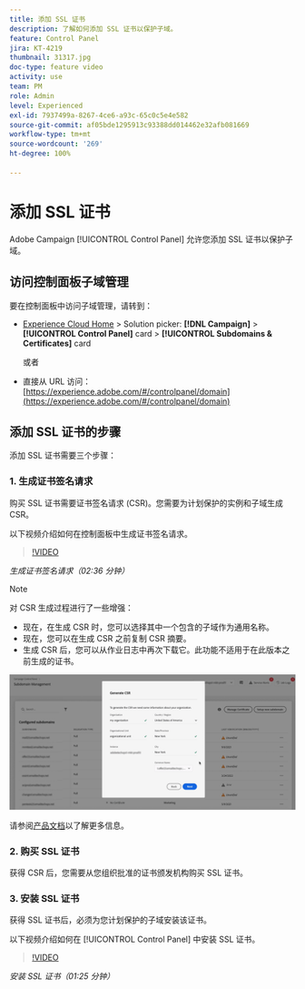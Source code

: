 ```yaml
---
title: 添加 SSL 证书
description: 了解如何添加 SSL 证书以保护子域。
feature: Control Panel
jira: KT-4219
thumbnail: 31317.jpg
doc-type: feature video
activity: use
team: PM
role: Admin
level: Experienced
exl-id: 7937499a-8267-4ce6-a93c-65c0c5e4e582
source-git-commit: af05bde1295913c93388dd014462e32afb081669
workflow-type: tm+mt
source-wordcount: '269'
ht-degree: 100%

---
```


# 添加 SSL 证书

Adobe Campaign [!UICONTROL Control Panel] 允许您添加 SSL 证书以保护子域。

## 访问控制面板子域管理

要在控制面板中访问子域管理，请转到：

* [Experience Cloud Home](https://experience.adobe.com/#/home) > Solution picker: **[!DNL Campaign]** > **[!UICONTROL Control Panel]** card > **[!UICONTROL Subdomains & Certificates]** card

  或者
* 直接从 URL 访问：[https://experience.adobe.com/#/controlpanel/domain](https://experience.adobe.com/#/controlpanel/domain)

## 添加 SSL 证书的步骤

添加 SSL 证书需要三个步骤：

### 1. 生成证书签名请求

购买 SSL 证书需要证书签名请求 (CSR)。您需要为计划保护的实例和子域生成 CSR。

以下视频介绍如何在控制面板中生成证书签名请求。

>[!VIDEO](https://video.tv.adobe.com/v/31317?quality=12&learn=0n)

*生成证书签名请求（02:36 分钟）*

>[!NOTE]
>
>对 CSR 生成过程进行了一些增强：
>
>* 现在，在生成 CSR 时，您可以选择其中一个包含的子域作为通用名称。
>* 现在，您可以在生成 CSR 之前复制 CSR 摘要。
>* 生成 CSR 后，您可以从作业日志中再次下载它。此功能不适用于在此版本之前生成的证书。
>
>![下载 CSR](/help/assets/download-csr.gif)
>
>请参阅[产品文档](https://experienceleague.adobe.com/docs/control-panel/using/subdomains-and-certificates/renew-ssl/renewing-subdomain-certificate.html?lang=zh-Hans)以了解更多信息。
>

### 2. 购买 SSL 证书

获得 CSR 后，您需要从您组织批准的证书颁发机构购买 SSL 证书。

### 3. 安装 SSL 证书

获得 SSL 证书后，必须为您计划保护的子域安装该证书。

以下视频介绍如何在 [!UICONTROL Control Panel] 中安装 SSL 证书。

>[!VIDEO](https://video.tv.adobe.com/v/31166?quality=12&learn=0n)

*安装 SSL 证书（01:25 分钟）*



